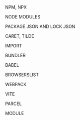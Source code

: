 NPM, NPX

NODE MODULES

PACKAGE JSON AND LOCK JSON

CARET, TILDE

IMPORT

BUNDLER

BABEL

BROWSERSLIST

WEBPACK

VITE

PARCEL

MODULE